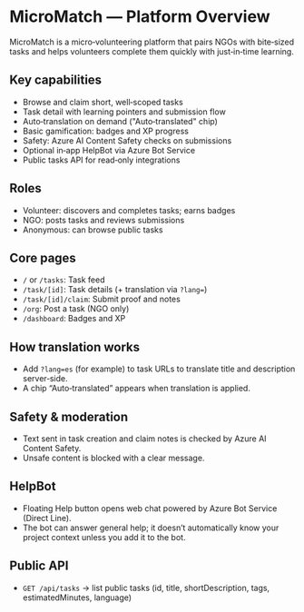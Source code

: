 # MicroMatch — Platform Overview

MicroMatch is a micro‑volunteering platform that pairs NGOs with bite‑sized tasks and helps volunteers complete them quickly with just‑in‑time learning.

## Key capabilities
- Browse and claim short, well‑scoped tasks
- Task detail with learning pointers and submission flow
- Auto‑translation on demand ("Auto‑translated" chip)
- Basic gamification: badges and XP progress
- Safety: Azure AI Content Safety checks on submissions
- Optional in‑app HelpBot via Azure Bot Service
- Public tasks API for read‑only integrations

## Roles
- Volunteer: discovers and completes tasks; earns badges
- NGO: posts tasks and reviews submissions
- Anonymous: can browse public tasks

## Core pages
- `/` or `/tasks`: Task feed
- `/task/[id]`: Task details (+ translation via `?lang=`)
- `/task/[id]/claim`: Submit proof and notes
- `/org`: Post a task (NGO only)
- `/dashboard`: Badges and XP

## How translation works
- Add `?lang=es` (for example) to task URLs to translate title and description server‑side.
- A chip “Auto‑translated” appears when translation is applied.

## Safety & moderation
- Text sent in task creation and claim notes is checked by Azure AI Content Safety.
- Unsafe content is blocked with a clear message.

## HelpBot
- Floating Help button opens web chat powered by Azure Bot Service (Direct Line).
- The bot can answer general help; it doesn’t automatically know your project context unless you add it to the bot.

## Public API
- `GET /api/tasks` → list public tasks (id, title, shortDescription, tags, estimatedMinutes, language)

